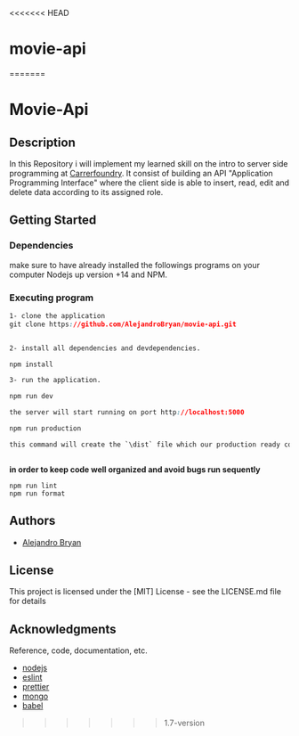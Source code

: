 <<<<<<< HEAD
# movie-api
=======
# Movie-Api

## Description 
In this Repository i will implement my learned skill on the intro to server side programming at [Carrerfoundry](https://careerfoundry.com). It consist of building an API "Application Programming Interface" where the client side is able to insert, read, edit and delete data according to its assigned role.

## Getting Started

### Dependencies
make sure to have already installed the followings programs on your computer Nodejs up version +14 and NPM. 

### Executing program

```css
1- clone the application
git clone https://github.com/AlejandroBryan/movie-api.git


2- install all dependencies and devdependencies.

npm install 

3- run the application. 

npm run dev

the server will start running on port http://localhost:5000

npm run production

this command will create the `\dist` file which our production ready code.



```
**in order to keep code well organized and avoid bugs run sequently**
```
npm run lint 
npm run format

```


## Authors

* [Alejandro Bryan](https://alejandrobryan.com/)

## License

This project is licensed under the [MIT] License - see the LICENSE.md file for details

## Acknowledgments

Reference, code, documentation, etc.
* [nodejs](https://nodejs.org/en/)
* [eslint](https://eslint.org/)
* [prettier](https://prettier.io/)
* [mongo](https://mongodb.com/)
* [babel](https://babeljs.io/)

>>>>>>> 1.7-version
